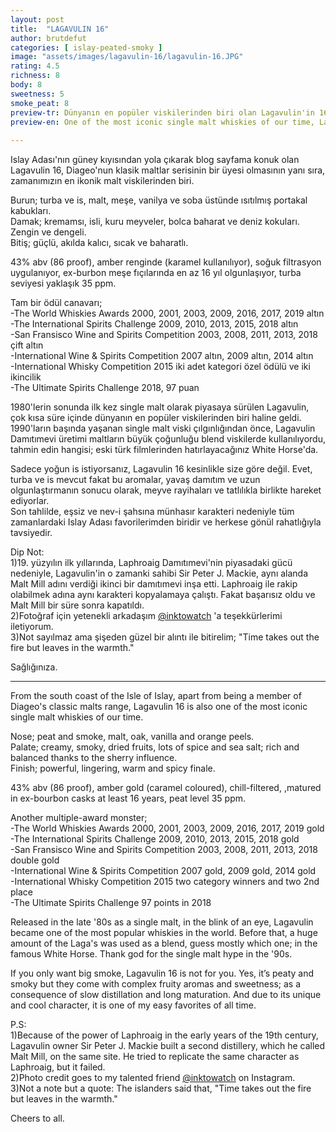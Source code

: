 ```yaml
---
layout: post
title:  "LAGAVULIN 16"
author: brutdefut
categories: [ islay-peated-smoky ]
image: "assets/images/lagavulin-16/lagavulin-16.JPG"
rating: 4.5
richness: 8
body: 8
sweetness: 5
smoke_peat: 8
preview-tr: Dünyanın en popüler viskilerinden biri olan Lagavulin'in 16 yıllık efsane ekspresyonu.        
preview-en: One of the most iconic single malt whiskies of our time, Lagavulin 16.     
     
---
```


Islay Adası'nın güney kıyısından yola çıkarak blog sayfama konuk olan Lagavulin 16, Diageo'nun klasik maltlar serisinin bir üyesi olmasının yanı sıra, zamanımızın en ikonik malt viskilerinden biri.  

Burun; turba ve is, malt, meşe, vanilya ve soba üstünde ısıtılmış portakal kabukları.  
Damak; kremamsı, isli, kuru meyveler, bolca baharat ve deniz kokuları. Zengin ve dengeli.  
Bitiş; güçlü, akılda kalıcı, sıcak ve baharatlı.   

43% abv (86 proof), amber renginde (karamel kullanılıyor), soğuk filtrasyon uygulanıyor, ex-burbon meşe fıçılarında en az 16 yıl olgunlaşıyor, turba seviyesi yaklaşık 35 ppm.   

Tam bir ödül canavarı;   
-The World Whiskies Awards 2000, 2001, 2003, 2009, 2016, 2017, 2019 altın   
-The International Spirits Challenge 2009, 2010, 2013, 2015, 2018 altın  
-San Fransisco Wine and Spirits Competition 2003, 2008, 2011, 2013, 2018 çift altın   
-International Wine & Spirits Competition 2007 altın, 2009 altın, 2014 altın   
-International Whisky Competition 2015 iki adet kategori özel ödülü ve iki ikincilik   
-The Ultimate Spirits Challenge 2018, 97 puan   

1980'lerin sonunda ilk kez single malt olarak piyasaya sürülen Lagavulin, çok kısa süre içinde dünyanın en popüler viskilerinden biri haline geldi. 1990'ların başında yaşanan single malt viski çılgınlığından önce, Lagavulin Damıtımevi üretimi maltların büyük çoğunluğu blend viskilerde kullanılıyordu, tahmin edin hangisi; eski türk filmlerinden hatırlayacağınız White Horse'da.   

Sadece yoğun is istiyorsanız, Lagavulin 16 kesinlikle size göre değil. Evet, turba ve is mevcut fakat bu aromalar, yavaş damıtım ve uzun olgunlaştırmanın sonucu olarak, meyve rayihaları ve tatlılıkla birlikte hareket ediyorlar.  
Son tahlilde, eşsiz ve nev-i şahsına münhasır karakteri nedeniyle tüm zamanlardaki Islay Adası favorilerimden biridir ve herkese gönül rahatlığıyla tavsiyedir.   

Dip Not:  
1)19. yüzyılın ilk yıllarında, Laphroaig Damıtımevi'nin piyasadaki gücü nedeniyle, Lagavulin'in o zamanki sahibi Sir Peter J. Mackie, aynı alanda Malt Mill adını verdiği ikinci bir damıtımevi inşa etti. Laphroaig ile rakip olabilmek adına aynı karakteri kopyalamaya çalıştı. Fakat başarısız oldu ve Malt Mill bir süre sonra kapatıldı.   
2)Fotoğraf için yetenekli arkadaşım <a target= "_blank" href="https://www.instagram.com/inktowatch">@inktowatch</a> 'a teşekkürlerimi iletiyorum.   
3)Not sayılmaz ama şişeden güzel bir alıntı ile bitirelim; "Time takes out the fire but leaves in the warmth."   

Sağlığınıza.   

   
-----------------------------------------------

<p id="english"></p>

From the south coast of the Isle of Islay, apart from being a member of Diageo's classic malts range, Lagavulin 16 is also one of the most iconic single malt whiskies of our time.   

Nose; peat and smoke, malt, oak, vanilla and orange peels.  
Palate; creamy, smoky, dried fruits, lots of spice and sea salt; rich and balanced thanks to the sherry influence.  
Finish; powerful, lingering, warm and spicy finale.  

43% abv (86 proof), amber gold (caramel coloured), chill-filtered, ,matured in ex-bourbon casks at least 16 years, peat level 35 ppm.  

Another multiple-award monster;  
-The World Whiskies Awards 2000, 2001, 2003, 2009, 2016, 2017, 2019 gold  
-The International Spirits Challenge 2009, 2010, 2013, 2015, 2018 gold  
-San Fransisco Wine and Spirits Competition 2003, 2008, 2011, 2013, 2018 double gold   
-International Wine & Spirits Competition 2007 gold, 2009 gold, 2014 gold  
-International Whisky Competition 2015 two category winners and two 2nd place  
-The Ultimate Spirits Challenge 97 points in 2018  

Released in the late '80s as a single malt, in the blink of an eye, Lagavulin became one of the most popular whiskies in the world. Before that, a huge amount of the Laga's was used as a blend, guess mostly which one; in the famous White Horse. Thank god for the single malt hype in the '90s.  

If you only want big smoke, Lagavulin 16 is not for you. Yes, it’s peaty and smoky but they come with complex fruity aromas and sweetness; as a consequence of slow distillation and long maturation. And due to its unique and cool character, it is one of my easy favorites of all time.  

P.S:  
1)Because of the power of Laphroaig in the early years of the 19th century, Lagavulin owner Sir Peter J. Mackie built a second distillery, which he called Malt Mill, on the same site. He tried to replicate the same character as Laphroaig, but it failed.  
2)Photo credit goes to my talented friend <a target= "_blank" href="https://www.instagram.com/inktowatch">@inktowatch</a> on Instagram.  
3)Not a note but a quote: The islanders said that, "Time takes out the fire but leaves in the warmth."   

Cheers to all.  
